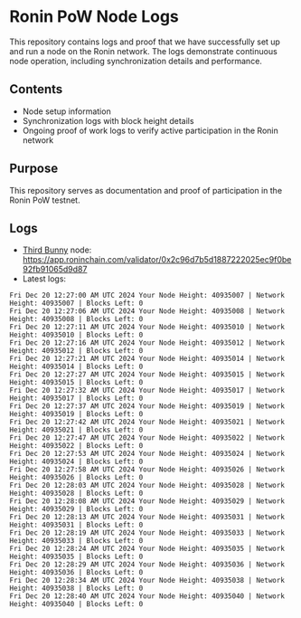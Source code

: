 # Ronin PoW Node Logs

This repository contains logs and proof that we have successfully set up and run a node on the Ronin network. The logs demonstrate continuous node operation, including synchronization details and performance.

## Contents

- Node setup information
- Synchronization logs with block height details
- Ongoing proof of work logs to verify active participation in the Ronin network

## Purpose

This repository serves as documentation and proof of participation in the Ronin PoW testnet.

## Logs

- [Third Bunny](https://thirdbunny.xyz/) node: https://app.roninchain.com/validator/0x2c96d7b5d1887222025ec9f0be92fb91065d9d87
- Latest logs:
```
Fri Dec 20 12:27:00 AM UTC 2024 Your Node Height: 40935007 | Network Height: 40935007 | Blocks Left: 0
Fri Dec 20 12:27:06 AM UTC 2024 Your Node Height: 40935008 | Network Height: 40935008 | Blocks Left: 0
Fri Dec 20 12:27:11 AM UTC 2024 Your Node Height: 40935010 | Network Height: 40935010 | Blocks Left: 0
Fri Dec 20 12:27:16 AM UTC 2024 Your Node Height: 40935012 | Network Height: 40935012 | Blocks Left: 0
Fri Dec 20 12:27:21 AM UTC 2024 Your Node Height: 40935014 | Network Height: 40935014 | Blocks Left: 0
Fri Dec 20 12:27:27 AM UTC 2024 Your Node Height: 40935015 | Network Height: 40935015 | Blocks Left: 0
Fri Dec 20 12:27:32 AM UTC 2024 Your Node Height: 40935017 | Network Height: 40935017 | Blocks Left: 0
Fri Dec 20 12:27:37 AM UTC 2024 Your Node Height: 40935019 | Network Height: 40935019 | Blocks Left: 0
Fri Dec 20 12:27:42 AM UTC 2024 Your Node Height: 40935021 | Network Height: 40935021 | Blocks Left: 0
Fri Dec 20 12:27:47 AM UTC 2024 Your Node Height: 40935022 | Network Height: 40935022 | Blocks Left: 0
Fri Dec 20 12:27:53 AM UTC 2024 Your Node Height: 40935024 | Network Height: 40935024 | Blocks Left: 0
Fri Dec 20 12:27:58 AM UTC 2024 Your Node Height: 40935026 | Network Height: 40935026 | Blocks Left: 0
Fri Dec 20 12:28:03 AM UTC 2024 Your Node Height: 40935028 | Network Height: 40935028 | Blocks Left: 0
Fri Dec 20 12:28:08 AM UTC 2024 Your Node Height: 40935029 | Network Height: 40935029 | Blocks Left: 0
Fri Dec 20 12:28:13 AM UTC 2024 Your Node Height: 40935031 | Network Height: 40935031 | Blocks Left: 0
Fri Dec 20 12:28:19 AM UTC 2024 Your Node Height: 40935033 | Network Height: 40935033 | Blocks Left: 0
Fri Dec 20 12:28:24 AM UTC 2024 Your Node Height: 40935035 | Network Height: 40935035 | Blocks Left: 0
Fri Dec 20 12:28:29 AM UTC 2024 Your Node Height: 40935036 | Network Height: 40935036 | Blocks Left: 0
Fri Dec 20 12:28:34 AM UTC 2024 Your Node Height: 40935038 | Network Height: 40935038 | Blocks Left: 0
Fri Dec 20 12:28:40 AM UTC 2024 Your Node Height: 40935040 | Network Height: 40935040 | Blocks Left: 0
```
